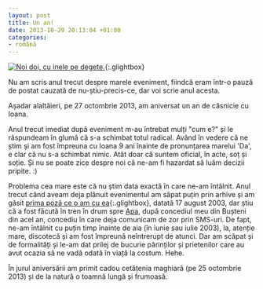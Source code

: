 ```yaml
---
layout: post
title: Un an!
date: 2013-10-29 20:13:04 +01:00
categories:
- română
---
```

[![Noi doi, cu inele pe degete.](https://content.rusiczki.net/2013/10/oficial-693x460.jpg)](https://content.rusiczki.net/2013/10/oficial.jpg){:.glightbox}

Nu am scris anul trecut despre marele eveniment, fiindcă eram într-o pauză de postat cauzată de nu-știu-precis-ce, dar voi scrie anul acesta.

Așadar alaltăieri, pe 27 octombrie 2013, am aniversat un an de căsnicie cu Ioana.

Anul trecut imediat după eveniment m-au întrebat mulți "cum e?" și le răspundeam în glumă că s-a schimbat totul radical. Având în vedere că ne știm și am fost împreuna cu Ioana 9 ani înainte de pronunțarea marelui 'Da', e clar că nu s-a schimbat nimic. Atât doar că suntem oficial, în acte, soț și soție. Și nu se poate zice despre noi că ne-am fi hazardat să luăm decizii pripite. :)

Problema cea mare este că nu știm data exactă în care ne-am întâlnit. Anul trecut când aveam deja plănuit evenimentul am săpat puțin prin arhive și am găsit [prima poză ce o am cu ea](https://content.rusiczki.net/2013/10/ioana-in-tren.jpg){:.glightbox}, datată 17 august 2003, dar știu că a fost făcută în tren în drum spre [Apa](http://ro.wikipedia.org/wiki/Apa,_Satu_Mare), după concediul meu din Bușteni din acel an, concediu în care deja comunicam de zor prin SMS-uri. De fapt, ne-am întâlnit cu puțin timp înainte de aia (în iunie sau iulie 2003), la, atenție mare, discotecă și am fost împreună neîntrerupt de atunci. Dar am scăpat și de formalități și le-am dat prilej de bucurie părinților și prietenilor care au avut ocazia să ne vadă odată în viață la costum. Hehe.

În jurul aniversării am primit cadou cetățenia maghiară (pe 25 octombrie 2013) și de la natură o toamnă lungă și frumoasă.
